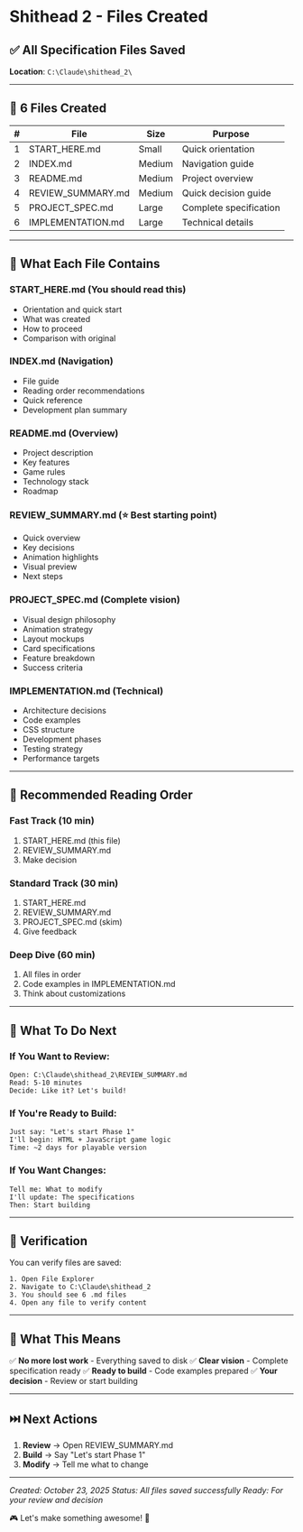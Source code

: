 # Shithead 2 - Files Created

## ✅ All Specification Files Saved

**Location**: `C:\Claude\shithead_2\`

---

## 📁 6 Files Created

| # | File | Size | Purpose |
|---|------|------|---------|
| 1 | START_HERE.md | Small | Quick orientation |
| 2 | INDEX.md | Medium | Navigation guide |
| 3 | README.md | Medium | Project overview |
| 4 | REVIEW_SUMMARY.md | Medium | Quick decision guide |
| 5 | PROJECT_SPEC.md | Large | Complete specification |
| 6 | IMPLEMENTATION.md | Large | Technical details |

---

## 🎯 What Each File Contains

### START_HERE.md (You should read this)
- Orientation and quick start
- What was created
- How to proceed
- Comparison with original

### INDEX.md (Navigation)
- File guide
- Reading order recommendations
- Quick reference
- Development plan summary

### README.md (Overview)
- Project description
- Key features
- Game rules
- Technology stack
- Roadmap

### REVIEW_SUMMARY.md (⭐ Best starting point)
- Quick overview
- Key decisions
- Animation highlights
- Visual preview
- Next steps

### PROJECT_SPEC.md (Complete vision)
- Visual design philosophy
- Animation strategy
- Layout mockups
- Card specifications
- Feature breakdown
- Success criteria

### IMPLEMENTATION.md (Technical)
- Architecture decisions
- Code examples
- CSS structure
- Development phases
- Testing strategy
- Performance targets

---

## 📖 Recommended Reading Order

### Fast Track (10 min)
1. START_HERE.md (this file)
2. REVIEW_SUMMARY.md
3. Make decision

### Standard Track (30 min)
1. START_HERE.md
2. REVIEW_SUMMARY.md
3. PROJECT_SPEC.md (skim)
4. Give feedback

### Deep Dive (60 min)
1. All files in order
2. Code examples in IMPLEMENTATION.md
3. Think about customizations

---

## 🚀 What To Do Next

### If You Want to Review:
```
Open: C:\Claude\shithead_2\REVIEW_SUMMARY.md
Read: 5-10 minutes
Decide: Like it? Let's build!
```

### If You're Ready to Build:
```
Just say: "Let's start Phase 1"
I'll begin: HTML + JavaScript game logic
Time: ~2 days for playable version
```

### If You Want Changes:
```
Tell me: What to modify
I'll update: The specifications
Then: Start building
```

---

## 💾 Verification

You can verify files are saved:

```
1. Open File Explorer
2. Navigate to C:\Claude\shithead_2
3. You should see 6 .md files
4. Open any file to verify content
```

---

## 🎊 What This Means

✅ **No more lost work** - Everything saved to disk
✅ **Clear vision** - Complete specification ready
✅ **Ready to build** - Code examples prepared
✅ **Your decision** - Review or start building

---

## ⏭️ Next Actions

1. **Review** → Open REVIEW_SUMMARY.md
2. **Build** → Say "Let's start Phase 1"
3. **Modify** → Tell me what to change

---

*Created: October 23, 2025*
*Status: All files saved successfully*
*Ready: For your review and decision*

🎮 Let's make something awesome! 🚀
